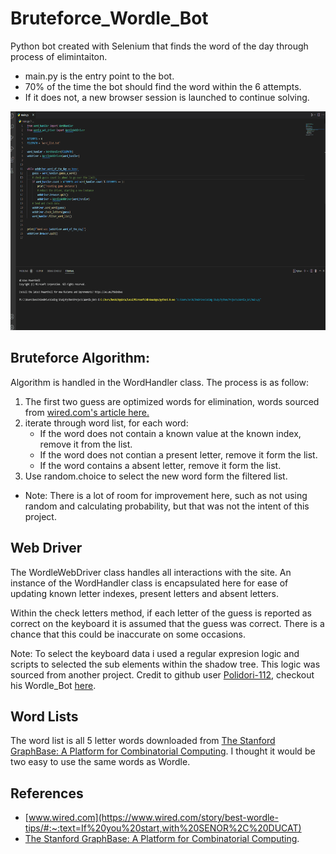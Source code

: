 # Bruteforce_Wordle_Bot
Python bot created with Selenium that finds the word of the day through process of elimintaiton. 
* main.py is the entry point to the bot.
* 70% of the time the bot should find the word within the 6 attempts. 
* If it does not, a new browser session is launched to continue solving. 


</img>
<img src = "demo.gif", alt = "wordle", height = "350">


Bruteforce Algorithm:
----------------------

Algorithm is handled in the WordHandler class. 
The process is as follow: 
1) The first two guess are optimized words for elimination, words sourced from [wired.com's article here.](https://www.wired.com/story/best-wordle-tips/#:~:text=If%20you%20start,with%20SENOR%2C%20DUCAT)
2) iterate through word list, for each word:
    * If the word does not contain a known value at the known index, remove it from the list.
    * If the word does not contian a present letter, remove it form the list.
    * If the word contains a absent letter, remove it form the list.
3) Use random.choice to select the new word form the filtered list. 
* Note: There is a lot of room for improvement here, such as not using random and calculating probability, but that was not the intent of this project. 

Web Driver
----------
The WordleWebDriver class handles all interactions with the site.
An instance of the WordHandler class is encapsulated here for ease of updating known letter indexes, present letters and absent letters. 

Within the check letters method, if each letter of the guess is reported as correct on the keyboard it is assumed that the guess was correct. There is a chance that this could be inaccurate on some occasions. 

Note: To select the keyboard data i used a regular expresion logic and scripts to selected the sub elements within the shadow tree. This logic was sourced from another project. Credit to github user [Polidori-112](https://github.com/Polidori-112), checkout his Wordle_Bot [here](https://github.com/Polidori-112/Wordle_Bot).

Word Lists
----------
The word list is all 5 letter words downloaded from [The Stanford GraphBase: A Platform for Combinatorial Computing](https://www-cs-faculty.stanford.edu/~knuth/sgb.html). 
I thought it would be two easy to use the same words as Wordle.

References
---
* [www.wired.com](https://www.wired.com/story/best-wordle-tips/#:~:text=If%20you%20start,with%20SENOR%2C%20DUCAT)
* [The Stanford GraphBase: A Platform for Combinatorial Computing](https://www-cs-faculty.stanford.edu/~knuth/sgb.html). 

